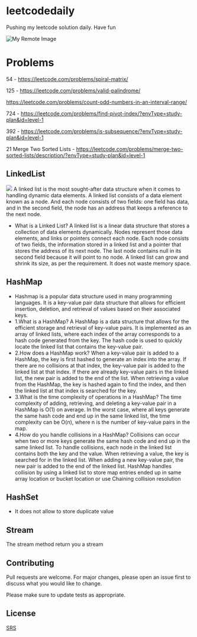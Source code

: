 # leetcodedaily
Pushing my leetcode solution daily. Have fun

![My Remote Image](https://assets.leetcode.com/static_assets/public/webpack_bundles/images/logo-dark.e99485d9b.svg)

# Problems

54 - https://leetcode.com/problems/spiral-matrix/

125 - https://leetcode.com/problems/valid-palindrome/

https://leetcode.com/problems/count-odd-numbers-in-an-interval-range/

724 - https://leetcode.com/problems/find-pivot-index/?envType=study-plan&id=level-1

392 - https://leetcode.com/problems/is-subsequence/?envType=study-plan&id=level-1

21 Merge Two Sorted Lists - https://leetcode.com/problems/merge-two-sorted-lists/description/?envType=study-plan&id=level-1

## LinkedList
<img src="https://www.simplilearn.com/ice9/free_resources_article_thumb/Linked-List-Soni/representation-of-linked-list.png">
A linked list is the most sought-after data structure when it comes to handling dynamic data elements. A linked list consists of a data element known as a node. And each node consists of two fields: one field has data, and in the second field, the node has an address that keeps a reference to the next node.

- What is a Linked List?
A linked list is a linear data structure that stores a collection of data elements dynamically.
Nodes represent those data elements, and links or pointers connect each node.
Each node consists of two fields, the information stored in a linked list and a pointer that stores the address of its next node.
The last node contains null in its second field because it will point to no node.
A linked list can grow and shrink its size, as per the requirement.
It does not waste memory space.

## HashMap
- Hashmap is a popular data structure used in many programming languages. It is a key-value pair data structure that allows for efficient insertion, deletion, and retrieval of values based on their associated keys.
- 1.What is a HashMap?
  A HashMap is a data structure that allows for the efficient storage and retrieval of key-value pairs. It is implemented as an array of linked lists, where each index of the array corresponds to a hash code generated from the key. The hash code is used to quickly locate the linked list that contains the key-value pair.
- 2.How does a HashMap work?
  When a key-value pair is added to a HashMap, the key is first hashed to generate an index into the array. If there are no collisions at that index, the key-value pair is added to the linked list at that index. If there are already key-value pairs in the linked list, the new pair is added to the end of the list. When retrieving a value from the HashMap, the key is hashed again to find the index, and then the linked list at that index is searched for the key.
- 3.What is the time complexity of operations in a HashMap?
  The time complexity of adding, retrieving, and deleting a key-value pair in a HashMap is O(1) on average. In the worst case, where all keys generate the same hash code and end up in the same linked list, the time complexity can be O(n), where n is the number of key-value pairs in the map.
- 4.How do you handle collisions in a HashMap?
  Collisions can occur when two or more keys generate the same hash code and end up in the same linked list. To handle collisions, each node in the linked list contains both the key and the value. When retrieving a value, the key is searched for in the linked list. When adding a new key-value pair, the new pair is added to the end of the linked list.
  HashMap handles collision by using a linked list to store map entries ended up in same array location or bucket location or use Chaining collision resolution


## HashSet
- It does not allow to store duplicate value


## Stream
The stream method return you a stream
## Contributing

Pull requests are welcome. For major changes, please open an issue first
to discuss what you would like to change.

Please make sure to update tests as appropriate.

## License

[SRS](https://github.com/sophearyrin-dev/leetcodedaily)